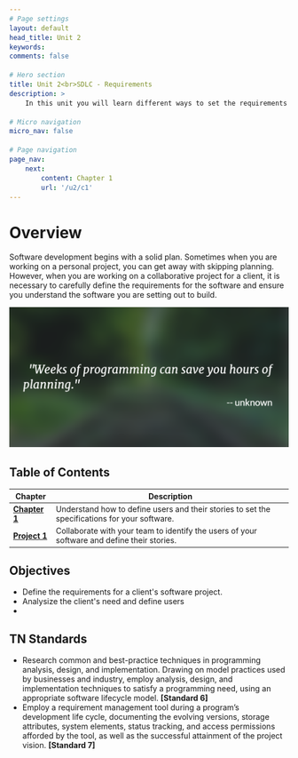 ```yaml
---
# Page settings
layout: default
head_title: Unit 2
keywords:
comments: false

# Hero section
title: Unit 2<br>SDLC - Requirements
description: >
    In this unit you will learn different ways to set the requirements for a software project. You will repeat this process several times in this course.

# Micro navigation
micro_nav: false

# Page navigation
page_nav:
    next:
        content: Chapter 1
        url: '/u2/c1'
---
```


# Overview

Software development begins with a solid plan. Sometimes when you are working on a personal project, you can get away with skipping planning. However, when you are working on a collaborative project for a client, it is necessary to carefully define the requirements for the software and ensure you understand the software you are setting out to build. 

![Weeks of planning can save hours of planning.](weeksof.png)


## Table of Contents

| Chapter             | Description                                                                                   |
| ------------------- | --------------------------------------------------------------------------------------------- |
| [**Chapter 1**](c1) | Understand how to define users and their stories to set the specifications for your software. |
| [**Project 1**](p1) | Collaborate with your team to identify the users of your software and define their stories.   |

## Objectives

- Define the requirements for a client's software project.
- Analysize the client's need and define users
- 

## TN Standards

- Research common and best-practice techniques in programming analysis, design, and implementation. Drawing on model practices used by businesses and industry, employ analysis, design, and implementation techniques to satisfy a programming need, using an appropriate software lifecycle model. **[Standard 6]**
- Employ a requirement management tool during a program’s development life cycle, documenting the evolving versions, storage attributes, system elements, status tracking, and access permissions afforded by the tool, as well as the successful attainment of the project vision. **[Standard 7]**
